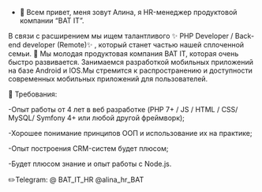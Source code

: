 - 👋 Всем привет, меня зовут Алина, я HR-менеджер продуктовой компании “BAT IT”.

В связи с расширением мы ищем талантливого ✨ PHP Developer / Back-end developer (Remote)✨ , который станет частью нашей сплоченной семьи. 
📗 
Мы молодая продуктовая компания BAT IT, которая очень быстро развивается. Занимаемся разработкой мобильных приложений на базе Android и IOS.Мы стремится к распространению и доступности современных мобильных
приложений для пользователей.

🔹 Требования:

-Опыт работы от 4 лет в веб разработке (PHP 7+ / JS / HTML / CSS/ MySQL/ Symfony 4+ или любой другой фреймворк);

-Хорошее понимание принципов ООП и использование их на практике;

-Опыт построения CRM-систем будет плюсом;

-Будет плюсом знание и опыт работы с Node.js.

✏️Telegram: @ BAT_IT_HR
@alina_hr_BAT
